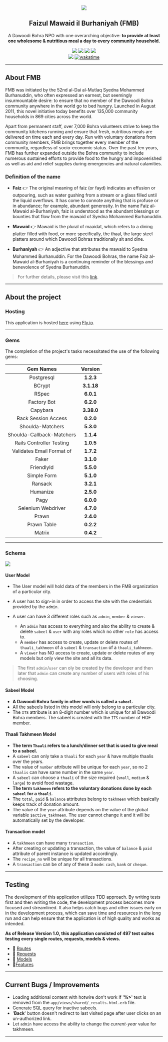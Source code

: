 <div align="center">
  <img src="public/images/project_logo.jpeg" />
  <h2>Faizul Mawaid il Burhaniyah (FMB)</h2>
  <p>A Dawoodi Bohra NPO with one overarching objective: <strong>to provide at least one wholesome & nutritious meal a day to every community household.</strong></p>
</div>

<div align="center">

  <!-- RUBY -->
  <img src="https://img.shields.io/badge/Ruby_3.1.2-CC342D?style=for-the-badge&logo=ruby&logoColor=white">

  <!-- RAILS -->
  <img src="https://img.shields.io/badge/Rails_7.0.4-CC0000?style=for-the-badge&logo=ruby-on-rails&logoColor=white">

  <!-- POSTGRESQL -->
  <img src="https://img.shields.io/badge/PostgreSQL-316192?style=for-the-badge&logo=postgresql&logoColor=white">

  <!-- Bootstrap -->
  <img src="https://img.shields.io/badge/bootstrap_5.3-%23563D7C.svg?style=for-the-badge&logo=bootstrap&logoColor=white"/>

</div>

<div align="center">
  <!-- REPO VIEWS -->
  <img src="https://visitor-badge.glitch.me/badge?page_id=juzershakir.fmb&left_color=black&right_color=green&style=for-the-badge&logo=Github"/>
  <!-- WAKATIME -->
  <a href="https://wakatime.com/badge/user/ccef187f-4308-4666-920d-d0a9a07d713a/project/509003f7-2b71-4958-be09-1a0d27b03a0c"><img src="https://wakatime.com/badge/user/ccef187f-4308-4666-920d-d0a9a07d713a/project/a1029089-1300-49f5-966c-3cb6d86f2955.svg" alt="wakatime"></a>
</div>

---

## About FMB

FMB was initiated by the 52nd al-Dai al-Mutlaq Syedna Mohammed Burhanuddin, who often expressed an earnest, but seemingly insurmountable desire: to ensure that no member of the Dawoodi Bohra community anywhere in the world go to bed hungry. Launched in August 2011, this novel initiative today benefits over 135,000 community households in 869 cities across the world.

Apart from permanent staff, over 7,000 Bohra volunteers strive to keep the community kitchens running and ensure that fresh, nutritious meals are delivered on time each and every day. Run with voluntary donations from community members, FMB brings together every member of the community, regardless of socio-economic status. Over the past ten years, FMB has further expanded outside the Bohra community to include numerous sustained efforts to provide food to the hungry and impoverished as well as aid and relief supplies during emergencies and natural calamities.

### Definition of the name

-   **Faiz** 👉 The original meaning of faiz (or fayd) indicates an effusion or outpouring, such as water gushing from a stream or a glass filled until the liquid overflows. It has come to connote anything that is profuse or in abundance; for example, abundant generosity. In the name Faiz al-Mawaid al-Burhaniyah, faiz is understood as the abundant blessings or bounties that flow from the mawaid of Syedna Mohammed Burhanuddin.

-   **Mawaid** 👉 Mawaid is the plural of maaidat, which refers to a dining platter filled with food, or more specifically, the thaal, the large steel platters around which Dawoodi Bohras traditionally sit and dine.

-   **Burhaniyah** 👉 An adjective that attributes the mawaid to Syedna Mohammed Burhanuddin. For the Dawoodi Bohras, the name Faiz al-Mawaid al-Burhaniyah is a continuing reminder of the blessings and benevolence of Syedna Burhanuddin.

> For further details, please visit this [link](https://www.thedawoodibohras.com/about-the-bohras/faiz-al-mawaid-al-burhaniyah/).

---

## About the project

### Hosting

This application is hosted [here](https://fmb.fly.dev) using [Fly.io](https://fly.io/).

---

### Gems

The completion of the project's tasks necessitated the use of the following gems:

|       **Gem Names**       | **Version** |
| :-----------------------: | :---------: |
|        Postgresql         |  **1.2.3**  |
|          BCrypt           | **3.1.18**  |
|           RSpec           |  **6.0.1**  |
|        Factory Bot        |  **6.2.0**  |
|         Capybara          | **3.38.0**  |
|    Rack Session Access    |  **0.2.0**  |
|     Shoulda-Matchers      |  **5.3.0**  |
| Shoulda-Callback-Matchers |  **1.1.4**  |
| Rails Controller Testing  |  **1.0.5**  |
| Validates Email Format of |  **1.7.2**  |
|           Faker           |  **3.1.0**  |
|        FriendlyId         |  **5.5.0**  |
|        Simple Form        |  **5.1.0**  |
|          Ransack          |  **3.2.1**  |
|         Humanize          |  **2.5.0**  |
|           Pagy            |  **6.0.0**  |
|    Selenium Webdriver     |  **4.7.0**  |
|           Prawn           |  **2.4.0**  |
|        Prawn Table        |  **0.2.2**  |
|          Matrix           |  **0.4.2**  |

---

### Schema

<img src="public/images/schema.png" />

#### User Model

-   The User model will hold data of the members in the FMB organization of a particular city.

-   A user has to sign-in in order to access the site with the credentials provided by the `admin`.

-   A user can have 3 different roles such as `admin`, `member` & `viewer`.
    -   An `admin` has access to everything and also the ability to create & delete `sabeel` & `user` with any roles which no other `role` has access to.
    -   A `member` has access to create, update or delete routes of `thaali_takhmeen` of a `sabeel` & `transaction` of a `thaali_takhmeen`.
    -   A `viewer` has NO access to create, update or delete routes of any models but only view the site and all its data.

> The first `admin`/`user` can oly be created by the developer and then later that `admin` can create any number of users with roles of his choosing.

#### Sabeel Model

-   **A Dawoodi Bohra family in other words is called a `sabeel`.**
-   All the sabeels listed in this model will only belong to a particular city.
-   The `ITS` attribute is an 8-digit number which is unique for all Dawoodi Bohra members. The sabeel is created with the `ITS` number of HOF member.

#### Thaali Takhmeen Model

-   **The term `Thaali` refers to a lunch/dinner set that is used to give meal to a sabeel.**
-   A `sabeel` can only take a `thaali` for each `year` & have multiple thaalis over the years.
-   The value of `number` attribute will be unique for each `year`, so no 2 `thaalis` can have same number in the same `year`.
-   A `sabeel` can choose a `thaali` of the size required (`small`, `medium` & `large`) to avoid food wastage.
-   **The term `takhmeen` refers to the voluntary donations done by each `sabeel` for a `thaali`.**
-   The `total`, `paid` & `balance` attributes belong to `takhmeen` which basically keeps track of donation amount.
-   The value of the `year` attribute depends on the value of the global variable `$active_takhmeen`. The user cannot change it and it will be automatically set by the developer.

#### Transaction model

-   A `takhmeen` can have many `transaction`.
-   After creating or updating a transaction, the value of `balance` & `paid` attribute of parent instance is updated accordingly.
-   The `recipe_no` will be unique for all transactions.
-   A `transaction` can be of any of these 3 `mode`: `cash`, `bank` or `cheque`.

---

## Testing

The development of this application utilizes TDD approach. By writing tests first and then writing the code, the development process becomes more focused and streamlined. It also helps catch bugs and other issues early on in the development process, which can save time and resources in the long run and can help ensure that the application is of high quality and works as intended.

**As of Release Version 1.0, this application consisted of 497 test suites testing every single routes, requests, models & views.**

-   🎥 [Routes](https://youtu.be/9wv6zdohgsA)
-   🎥 [Requests](https://youtu.be/e86BCc_Lcvo)
-   🎥 [Models](https://youtu.be/Dks5DcOswNE)
-   🎥[Features](https://youtu.be/ZZ51DW0-SEs)

---

## Current Bugs / Improvements

-   Loading additional content with hotwire don't work if '**%>**' text is removed from the `app/views/shared/_results.html.erb` file.
-   Generate SQL query for inactive sabeels.
-   '**Back**' button doesn't redirect to last visited page after user clicks on an un-authorized link.
-   Let `admin` have access the ability to change the _current-year_ value for takhmeen.

---
